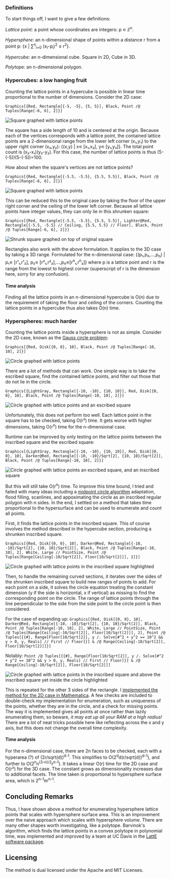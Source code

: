 ### Definitions

To start things off, I want to give a few definitions:

*Lattice point:* a point whose coordinates are integers: p &#8714; &#8484;<sup>n</sup>.

*Hypersphere:* an n-dimensional shape of points within a distance r from a point p: {x | &#8721;<sup>n</sup><sub>i=0</sub> (x<sub>i</sub>-p<sub>i</sub>)<sup>2</sup> &le; r<sup>2</sup>}.

*Hypercube:* an n-dimensional cube. Square in 2D, Cube in 3D.

*Polytope:* an n-dimensional polygon.


### Hypercubes: a low hanging fruit
Counting the lattice points in a hypercube is possible in linear time proportional to the number of dimensions. Consider the 2D case:

`Graphics[{Red, Rectangle[{-5, -5}, {5, 5}], Black, Point /@ Tuples[Range[-6, 6], 2]}]`

![Square graphed with lattice points](/files/squarelatticeeasy.svg)

The square has a side length of 10 and is centered at the origin. Because each of the vertices corresponds with a lattice point, the contained lattice points are a 2-dimensional range from the lower left corner (x&#8321;,y&#8321;) to the upper right corner (x&#8322;,y&#8322;): {(x,y) | x&#8714; \[x&#8321;,x&#8322;\], y&#8714; \[y&#8321;,y&#8322;\]}. The total point count is (x&#8322;-x&#8321;)(y&#8322;-y&#8322;). For this case, the number of lattice points is thus (5-(-5))(5-(-5))=100.

How about when the square's vertices are not lattice points?

`Graphics[{Red, Rectangle[{-5.5, -5.5}, {5.5, 5.5}], Black, Point /@ Tuples[Range[-6, 6], 2]}]`

![Square graphed with lattice points](/files/squarelattice.svg)

 This can be reduced this to the original case by taking the floor of the upper right corner and the ceiling of the lower left corner. Because all lattice points have integer values, they can only lie in this shrunken square: 

`Graphics[{Red, Rectangle[{-5.5, -5.5}, {5.5, 5.5}], Lighter@Red, Rectangle[{-5.5, -5.5} // Ceiling, {5.5, 5.5} // Floor], Black, Point /@ Tuples[Range[-6, 6], 2]}]`

![Shrunk square graphed on top of original square](/files/squarelatticeshrunk.svg)

Rectangles also work with the above formulation. It applies to the 3D case by taking a 3D range. Formulated for the n-dimensional case: {(p&#8321;,p&#8322;,...,p<sub>n</sub>) | p&#8321;&#8714; \[r&#185;&#8321;,r&#185;&#8322;\], p&#8322;&#8714; \[r&#178;&#8321;,r&#178;&#8322;\],...,p<sub>n</sub>&#8714;\[r<sup>n</sup>&#8321;,r<sup>n</sup>&#8322;\]} where p is a lattice point and r is the range from the lowest to highest corner (superscript of r is the dimension here, sorry for any confusion).

#### Time analysis

Finding all the lattice points in an n-dimensional hypercube is O(n) due to the requirement of taking the floor and ceiling of the corners. Counting the lattice points in a hypercube thus also takes O(n) time.

### Hyperspheres: much harder

Counting the lattice points inside a hypersphere is not as simple. Consider the 2D case, known as the [Gauss circle problem](https://en.wikipedia.org/wiki/Gauss_circle_problem):

`Graphics[{Red, Disk[{0, 0}, 10], Black, Point /@ Tuples[Range[-10, 10], 2]}]`

![Circle graphed with lattice points](/files/circlelattice.svg)

There are a lot of methods that can work. One simple way is to take the escribed square, find the contained lattice points, and filter out those that do not lie in the circle.

`Graphics[{LightGray, Rectangle[{-10, -10}, {10, 10}], Red, Disk[{0, 0}, 10], Black, Point /@ Tuples[Range[-10, 10], 2]}]`

![Circle graphed with lattice points and an escribed square](/files/escribedsquare.svg)

Unfortunately, this does not perform too well. Each lattice point in the square has to be checked, taking O(r&#178;) time. It gets worse with higher dimensions, taking O(r<sup>n</sup>) time for the n-dimensional case.

Runtime can be improved by only testing on the lattice points between the inscribed square and the escribed square:

`Graphics[{LightGray, Rectangle[{-10, -10}, {10, 10}], Red, Disk[{0, 0}, 10], Darker@Red, Rectangle[{-10, -10}/Sqrt[2], {10, 10}/Sqrt[2]], Black, Point /@ Tuples[Range[-10, 10], 2]}]`

![Circle graphed with lattice points an escribed square, and an inscribed square](/files/escribedsquareandinscribedsquare.svg)

But this will still take O(r<sup>n</sup>) time. To improve this time bound, I tried and failed with many ideas including a [midpoint circle algorithm](https://en.wikipedia.org/wiki/Midpoint_circle_algorithm) adaptation, flood filling, scanlines, and appoximating the circle as an inscribed regular polygon with n sides. In the end, I settled on a method that takes time proportional to the hypersurface and can be used to enumerate and count all points.

First, it finds the lattice points in the inscribed square. This of course involves the method described in the hypercube section, producing a shrunken inscribed square.

`Graphics[{Red, Disk[{0, 0}, 10], Darker@Red, Rectangle[{-10, -10}/Sqrt[2], {10, 10}/Sqrt[2]], Black, Point /@ Tuples[Range[-10, 10], 2], White, Large // PointSize, Point /@ Tuples[Range[Ceiling[-10/Sqrt[2]], Floor[10/Sqrt[2]]], 2]}]`

![Circle graphed with lattice points in the inscribed square highlighted](/files/inscribedsquarehighlightedlatticepoints.svg)

Then, to handle the remaining curved sections, it iterates over the sides of the shrunken inscribed square to build new ranges of points to add. For each point on a side, it solves the circle equation treating the constant dimension (y if the side is horizontal, x if vertical) as missing to find the corresponding point on the circle. The range of lattice points through the line perpendicular to the side from the side point to the circle point is then considered.

For the case of expanding up:
`Graphics[{Red, Disk[{0, 0}, 10], Darker@Red, Rectangle[{-10, -10}/Sqrt[2], {10, 10}/Sqrt[2]], Black, Point /@ Tuples[Range[-10, 10], 2], White, Large // PointSize, Point /@ Tuples[Range[Ceiling[-10/Sqrt[2]], Floor[10/Sqrt[2]]], 2], Point /@ Tuples[{{#}, Range[Floor[10/Sqrt[2]], y /. Solve[#^2 + y^2 == 10^2 && y > 0, y, Reals] // First // Floor]}] & /@ Range[Ceiling[-10/Sqrt[2]], Floor[10/Sqrt[2]]]}]`

Notably: `Point /@ Tuples[{{#}, Range[Floor[10/Sqrt[2]], y /. Solve[#^2 + y^2 == 10^2 && y > 0, y, Reals] // First // Floor]}] & /@ Range[Ceiling[-10/Sqrt[2]], Floor[10/Sqrt[2]]]`

![Circle graphed with lattice points in the inscribed square and above the inscribed square yet inside the circle highlighted](/files/inscribedsquareexpandedup.svg)

This is repeated for the other 3 sides of the rectangle. I [implemented the method for the 2D case in Mathematica](/files/circle_lattice.pdf). A few checks are included to double-check my implementation for enumeration, such as uniqueness of the points, whether they are in the circle, and a check for missing points. The way it is implemented gives all points at once rather than lazily enumerating them, so beware, *it may eat up all your RAM at a high radius!* There are a lot of neat tricks possible here like reflecting across the x and y axis, but this does not change the overall time complexity.


#### Time analysis

For the n-dimensional case, there are 2n faces to be checked, each with a hyperarea (?) of (2r/sqrt(d))<sup>d-1</sup>. This simplifies to O(2<sup>d</sup>d(r/sqrt(d))<sup>d-1</sup>), and further to O(2<sup>n</sup>n<sup>(3-n)/2</sup>r<sup>n-1</sup>). It takes a linear O(r) time for the 2D case and O(r&#178;) for the 3D case. The constant grows as dimensionality increases due to additional facets. The time taken is proportional to hypersphere surface area, which is 2<sup>n-1</sup>πr<sup>n-1</sup>.

## Concluding Remarks

Thus, I have shown above a method for enumerating hypersphere lattice points that scales with hypersphere surface area. This is an improvement over the naive approach which scales with hypersphere volume. There are many other shapes worth investigating, like a polytope. Barvinok's algorithm, which finds the lattice points in a convex polytope in polynomial time, was implemented and improved by a team at UC Davis in the [LattE software package](https://www.math.ucdavis.edu/~latte/).

## Licensing

The method is dual licensed under the Apache and MIT Licenses.

